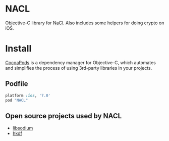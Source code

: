NACL
====

Objective-C library for [NaCl](http://nacl.cr.yp.to/). Also includes some helpers for doing crypto on iOS.

# Install

[CocoaPods](http://cocoapods.org) is a dependency manager for Objective-C, which automates and simplifies the process of using 3rd-party libraries in your projects.

## Podfile

```ruby
platform :ios, '7.0'
pod "NACL"
```


## Open source projects used by NACL

* [libsodium](https://github.com/jedisct1/libsodium)
* [hkdf](https://github.com/seb-m/CryptoPill)
